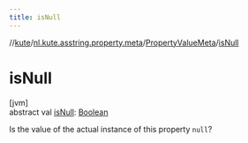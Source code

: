 ```yaml
---
title: isNull
---
```

//[kute](../../../index.html)/[nl.kute.asstring.property.meta](../index.html)/[PropertyValueMeta](index.html)/[isNull](is-null.html)



# isNull



[jvm]\
abstract val [isNull](is-null.html): [Boolean](https://kotlinlang.org/api/latest/jvm/stdlib/kotlin/-boolean/index.html)



Is the value of the actual instance of this property `null`?




